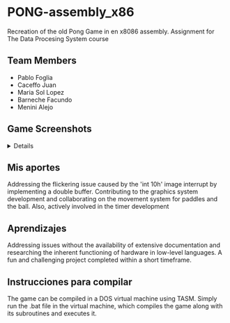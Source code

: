 # PONG-assembly_x86
Recreation of the old Pong Game in en x8086 assembly. Assignment for The Data Procesing System course

## Team Members

- Pablo Foglia
- Caceffo Juan
- Maria Sol Lopez
- Barneche Facundo
- Menini Alejo

## Game Screenshots
<details>
	
https://github.com//edit/main/	
 	<img src = https://github.com/madescoces/pong-assemblerx86/main/images-readme/menu.png/>
	<img src = https://github.com/madescoces/pong-assemblerx86/main/images-readme/game.png/>
	<img src = https://github.com/madescoces/pong-assemblerx86/main/images-readme/point.png/>
</details>

## Mis aportes
Addressing the flickering issue caused by the 'int 10h' image interrupt by implementing a double buffer. Contributing to the graphics system development and collaborating on the movement system for paddles and the ball. Also, actively involved in the timer development

## Aprendizajes 
Addressing issues without the availability of extensive documentation and researching the inherent functioning of hardware in low-level languages. A fun and challenging project completed within a short timeframe.

## Instrucciones para compilar
The game can be compiled in a DOS virtual machine using TASM. Simply run the .bat file in the virtual machine, which compiles the game along with its subroutines and executes it.
